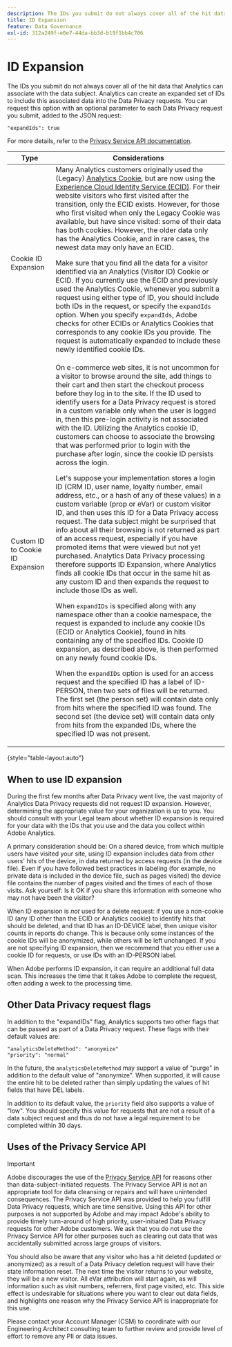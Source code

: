 ```yaml
---
description: The IDs you submit do not always cover all of the hit data that Analytics can associate with the data subject. Analytics can create an expanded set of IDs to include this associated data into the Data Privacy requests. You can request this option with an optional parameter to each Data Privacy request you submit, added to the JSON request 
title: ID Expansion
feature: Data Governance
exl-id: 312a249f-e0e7-44da-bb3d-b19f1bb4c706
---
```

# ID Expansion

The IDs you submit do not always cover all of the hit data that Analytics can associate with the data subject. Analytics can create an expanded set of IDs to include this associated data into the Data Privacy requests. You can request this option with an optional parameter to each Data Privacy request you submit, added to the JSON request:

```
"expandIds": true
```

For more details, refer to the [Privacy Service API documentation](https://experienceleague.adobe.com/docs/experience-platform/privacy/api/overview.html).


| Type | Considerations |
| --- | --- |
| Cookie ID Expansion | Many Analytics customers originally used the (Legacy) [Analytics Cookie](https://experienceleague.adobe.com/docs/core-services/interface/administration/ec-cookies/cookies-privacy.html?lang=en), but are now using the [Experience Cloud Identity Service (ECID)](https://experienceleague.adobe.com/docs/id-service/using/home.html?lang=en). For their website visitors who first visited after the transition, only the ECID exists. However, for those who first visited when only the Legacy Cookie was available, but have since visited: some of their data has both cookies. However, the older data only has the Analytics Cookie, and in rare cases, the newest data may only have an ECID.<p>Make sure that you find all the data for a visitor identified via an Analytics (Visitor ID) Cookie or ECID. If you currently use the ECID and previously used the Analytics Cookie, whenever you submit a request using either type of ID, you should include both IDs in the request, or specify the `expandIds` option. When you specify `expandIds`, Adobe checks for other ECIDs or Analytics Cookies that corresponds to any cookie IDs you provide. The request is automatically expanded to include these newly identified cookie IDs. |
| Custom ID to Cookie ID Expansion | On e-commerce web sites, it is not uncommon for a visitor to browse around the site, add things to their cart and then start the checkout process before they log in to the site. If the ID used to identify users for a Data Privacy request is stored in a custom variable only when the user is logged in, then this pre-login activity is not associated with the ID. Utilizing the Analytics cookie ID, customers can choose to associate the browsing that was performed prior to login with the purchase after login, since the cookie ID persists across the login.<p>Let's suppose your implementation stores a login ID (CRM ID, user name, loyalty number, email address, etc., or a hash of any of these values) in a custom variable (prop or eVar) or custom visitor ID, and then uses this ID for a Data Privacy access request. The data subject might be surprised that info about all their browsing is not returned as part of an access request, especially if you have promoted items that were viewed but not yet purchased. Analytics Data Privacy processing therefore supports ID Expansion, where Analytics finds all cookie IDs that occur in the same hit as any custom ID and then expands the request to include those IDs as well.<p>When `expandIDs` is specified along with any namespace other than a cookie namespace, the request is expanded to include any cookie IDs (ECID or Analytics Cookie), found in hits containing any of the specified IDs. Cookie ID expansion, as described above, is then performed on any newly found cookie IDs.<p>When the `expandIDs` option is used for an access request and the specified ID has a label of ID-PERSON, then two sets of files will be returned. The first set (the person set) will contain data only from hits where the specified ID was found. The second set (the device set) will contain data only from hits from the expanded IDs, where the specified ID was not present. |

{style="table-layout:auto"}

## When to use ID expansion

During the first few months after Data Privacy went live, the vast majority of Analytics Data Privacy requests did not request ID expansion. However, determining the appropriate value for your organization is up to you. You should consult with your Legal team about whether ID expansion is required for your data with the IDs that you use and the data you collect within Adobe Analytics.

A primary consideration should be: On a shared device, from which multiple users have visited your site, using ID expansion includes data from other users' hits of the device, in data returned by access requests (in the device file). Even if you have followed best practices in labeling (for example, no private data is included in the device file, such as pages visited) the device file contains the number of pages visited and the times of each of those visits. Ask yourself: Is it OK if you share this information with someone who may not have been the visitor?

When ID expansion is *not* used for a delete request: if you use a non-cookie ID (any ID other than the ECID or Analytics cookie) to identify hits that should be deleted, and that ID has an ID-DEVICE label, then unique visitor counts in reports do change. This is because only some instances of the cookie IDs will be anonymized, while others will be left unchanged. If you are not specifying ID expansion, then we recommend that you either use a cookie ID for requests, or use IDs with an ID-PERSON label.

When Adobe performs ID expansion, it can require an additional full data scan. This increases the time that it takes Adobe to complete the request, often adding a week to the processing time.

## Other Data Privacy request flags

In addition to the "expandIDs" flag, Analytics supports two other flags that can be passed as part of a Data Privacy request. These flags with their default values are:

```
"analyticsDeleteMethod": "anonymize"
"priority": "normal"
```

In the future, the `analyticsDeleteMethod` may support a value of "purge" in addition to the default value of "anonymize". When supported, it will cause the entire hit to be deleted rather than simply updating the values of hit fields that have DEL labels.

In addition to its default value, the `priority` field also supports a value of "low". You should specify this value for requests that are not a result of a data subject request and thus do not have a legal requirement to be completed within 30 days.

## Uses of the Privacy Service API

>[!IMPORTANT]
>
>Adobe discourages the use of the [Privacy Service API](https://experienceleague.adobe.com/docs/experience-platform/privacy/api/overview.html) for reasons other than data-subject-initiated requests. The Privacy Service API is not an appropriate tool for data cleansing or repairs and will have unintended consequences. The Privacy Service API was provided to help you fulfill Data Privacy requests, which are time sensitive. Using this API for other purposes is not supported by Adobe and may impact Adobe's ability to provide timely turn-around of high priority, user-initiated Data Privacy requests for other Adobe customers. We ask that you do not use the Privacy Service API for other purposes such as clearing out data that was accidentally submitted across large groups of visitors.

You should also be aware that any visitor who has a hit deleted (updated or anonymized) as a result of a Data Privacy deletion request will have their state information reset. The next time the visitor returns to your website, they will be a new visitor. All eVar attribution will start again, as will information such as visit numbers, referrers, first page visited, etc. This side effect is undesirable for situations where you want to clear out data fields, and highlights one reason why the Privacy Service API is inappropriate for this use.

Please contact your Account Manager (CSM) to coordinate with our Engineering Architect consulting team to further review and provide level of effort to remove any PII or data issues.
